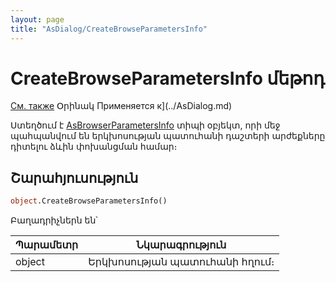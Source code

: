 ```yaml
---
layout: page
title: "AsDialog/CreateBrowseParametersInfo"
---
```


# CreateBrowseParametersInfo մեթոդ

[См. также](../ASVIEW/BrowseParametersInfo.md) Օրինակ Применяется к](../AsDialog.md)

Ստեղծում է [AsBrowserParametersInfo](AsBrowserParametersInfo.html) տիպի օբյեկտ, որի մեջ պահպանվում են երկխոսության պատուհանի դաշտերի արժեքները դիտելու ձևին փոխանցման համար։

## Շարահյուսություն

``` vb
object.CreateBrowseParametersInfo()
```

Բաղադրիչներն են՝


| Պարամետր | Նկարագրություն |
|--|--|
| object | Երկխոսության պատուհանի հղում։ |


